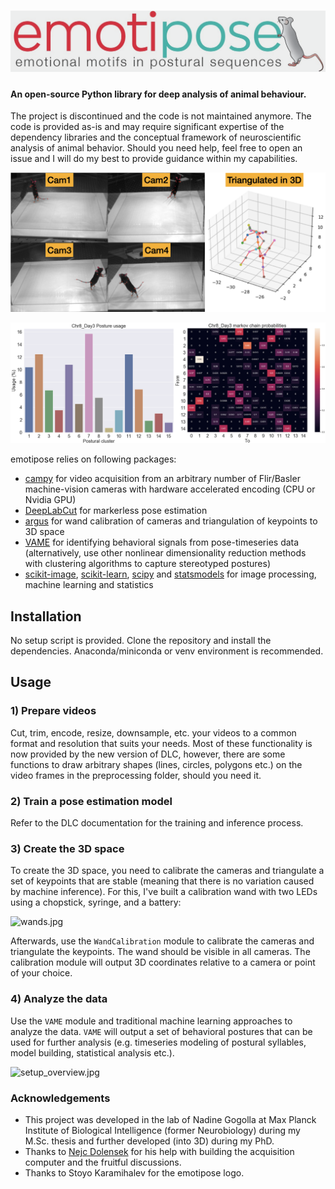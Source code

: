 
# ![emotipose.png](doc_images/emotipose.png)

#### An open-source Python library for deep analysis of animal behaviour.
The project is discontinued and the code is not maintained anymore.
The code is provided as-is and may require significant expertise of the dependency libraries and the conceptual framework of neuroscientific analysis of animal behavior.
Should you need help, feel free to open an issue and I will do my best to provide guidance within my capabilities.

![mouse_triangulation_3d.png](doc_images/mouse_triangulation_3d.png)

![output.png](doc_images/output.png)

emotipose relies on following packages:
- [campy](https://github.com/onurserce/campy/tree/flir) for video acquisition from an arbitrary number of Flir/Basler machine-vision cameras with hardware accelerated encoding (CPU or Nvidia GPU)
- [DeepLabCut](https://www.mackenziemathislab.org/deeplabcut) for markerless pose estimation
- [argus](https://argus.web.unc.edu/) for wand calibration of cameras and triangulation of keypoints to 3D space
- [VAME](https://github.com/EthoML/VAME) for identifying behavioral signals from pose-timeseries data (alternatively, use other nonlinear dimensionality reduction methods with clustering algorithms to capture stereotyped postures)
- [scikit-image](https://scikit-image.org/), [scikit-learn](https://scikit-learn.org/stable/), [scipy](https://scipy.org/) and [statsmodels](https://www.statsmodels.org/stable/index.html) for image processing, machine learning and statistics

## Installation

No setup script is provided. Clone the repository and install the dependencies.
Anaconda/miniconda or venv environment is recommended.

## Usage

### 1) Prepare videos
Cut, trim, encode, resize, downsample, etc. your videos to a common format and resolution that suits your needs.
Most of these functionality is now provided by the new version of DLC, however, there are some functions to draw arbitrary shapes (lines, circles, polygons etc.) on the video frames in the preprocessing folder, should you need it.

### 2) Train a pose estimation model
Refer to the DLC documentation for the training and inference process.

### 3) Create the 3D space
To create the 3D space, you need to calibrate the cameras and triangulate a set of keypoints that are stable (meaning that there is no variation caused by machine inference). For this, I've built a calibration wand with two LEDs using a chopstick, syringe, and a battery:

![wands.jpg](doc_images/wands.jpg)

Afterwards, use the `WandCalibration` module to calibrate the cameras and triangulate the keypoints. The wand should be visible in all cameras. The calibration module will output 3D coordinates relative to a camera or point of your choice.

### 4) Analyze the data
Use the `VAME` module and traditional machine learning approaches to analyze the data. `VAME` will output a set of behavioral postures that can be used for further analysis (e.g. timeseries modeling of postural syllables, model building, statistical analysis etc.).

![setup_overview.jpg](doc_images/setup_overview.jpg)

### Acknowledgements
- This project was developed in the lab of Nadine Gogolla at Max Planck Institute of Biological Intelligence (former Neurobiology) during my M.Sc. thesis and further developed (into 3D) during my PhD. 
- Thanks to [Nejc Dolensek](https://github.com/NDolensek) for his help with building the acquisition computer and the fruitful discussions.
- Thanks to Stoyo Karamihalev for the emotipose logo.
